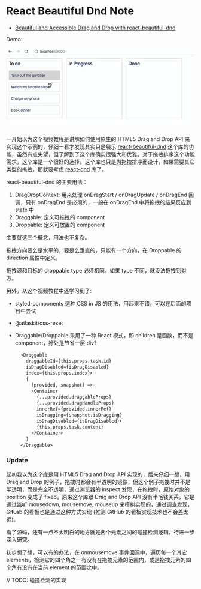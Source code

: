 # React Beautiful Dnd Note

- [Beautiful and Accessible Drag and Drop with react-beautiful-dnd](https://egghead.io/courses/beautiful-and-accessible-drag-and-drop-with-react-beautiful-dnd)

Demo:

![](../art/react-dnd.gif)

一开始以为这个视频教程是讲解如何使用原生的 HTML5 Drag and Drop API 来实现这个示例的，仔细一看才发现其实只是展示 [react-beautiful-dnd](https://github.com/atlassian/react-beautiful-dnd) 这个库的功能，虽然有点失望，但了解到了这个库确实很强大和优雅。对于拖拽排序这个功能需求，这个库是一个很好的选择。这个库也只是为拖拽排序而设计，如果需要其它类型的拖拽，那就要考虑 [react-dnd](https://github.com/react-dnd/react-dnd) 库了。

react-beautiful-dnd 的主要用法：

1. DragDropContext: 用来处理 onDragStart / onDragUpdate / onDragEnd 回调，只有 onDragEnd 是必须的，一般在 onDragEnd 中将拖拽的结果反应到 state 中
1. Draggable: 定义可拖拽的 component
1. Droppable: 定义可放置的 component

主要就这三个概念，用法也不复杂。

拖拽方向要么是水平的，要是么垂直的，只能有一个方向，在 Droppable 的 direction 属性中定义。

拖拽源和目标的 droppable type 必须相同。如果 type 不同，就没法拖拽到对方。

另外，从这个视频教程中还学习到了:

- styled-components 这种 CSS in JS 的用法，用起来不错，可以在后面的项目中尝试
- @atlaskit/css-reset
- Draggable/Droppable 采用了一种 React 模式，即 children 是函数，而不是 component，好处是节省一层 div?

        <Draggable
          draggableId={this.props.task.id}
          isDragDisabled={isDragDisabled}
          index={this.props.index}>
          {
            (provided, snapshot) =>
            <Container
              {...provided.draggableProps}
              {...provided.dragHandleProps}
              innerRef={provided.innerRef}
              isDragging={snapshot.isDragging}
              isDragDisabled={isDragDisabled}>
              {this.props.task.content}
            </Container>
          }
        </Draggable>

### Update

起初我以为这个库是用 HTML5 Drag and Drop API 实现的，后来仔细一想，用 Drag and Drop 的例子，拖拽时都会有半透明的镜像，但这个例子拖拽时并不是半透明，而是完全不透明，通过浏览器的 inspect 发现，在拖拽时，原始对象的 position 变成了 fixed，原来这个库跟 Drag and Drop API 没有半毛钱关系，它是通过监听 mousedown, mousemove, mouseup 来模拟实现的，通过调查发现，GitLab 的看板也是通过这种方式实现 (推测 GitHub 的看板实现技术也不会差太远)。

看了源码，还有一点不太明白的地方就是两个元素之间的碰撞检测逻辑，待进一步深入研究。

初步想了想，可以有的办法，在 onmousemove 事件回调中，遍历每一个其它 elements，检测它的四个角之一有没有在拖拽元素的范围内，或是拖拽元素的四个角有没有在当前 element 的范围之中。

// TODO: 碰撞检测的实现
